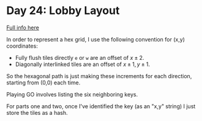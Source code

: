 # Day 24: Lobby Layout

[Full info here](https://adventofcode.com/2020/day/24)

In order to represent a hex grid, I use the following convention for
(x,y) coordinates:

* Fully flush tiles directly `e` or `w` are an offset of $x\pm{2}$.
* Diagonally interlinked tiles are an offset of $x\pm{1}, y\pm{1}$.

So the hexagonal path is just making these increments for each direction,
starting from (0,0) each time.

Playing GO involves listing the six neighboring keys.

For parts one and two, once I've identified the key (as an "x,y" string)
I just store the tiles as a hash.
